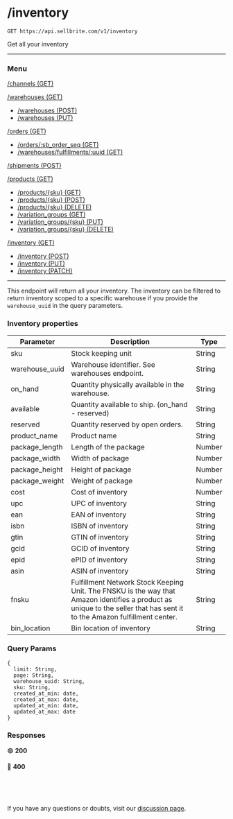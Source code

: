 # /inventory

```
GET https://api.sellbrite.com/v1/inventory
```

Get all your inventory

---

### Menu

[/channels (GET)](channels)

[/warehouses (GET)](warehouses)
  * [/warehouses (POST)](warehouses-post)
  * [/warehouses (PUT)](warehouses-put)

[/orders (GET)](orders)
  * [/orders/:sb_order_seq (GET)](orders-sb-order)
  * [/warehouses/fulfillments/:uuid (GET)](orders-fulfillments)

[/shipments (POST)](shipments)

[/products (GET)](products)
  * [/products/{sku} (GET)](products-sku-get)
  * [/products/{sku} (POST)](products-sku-post)
  * [/products/{sku} (DELETE)](products-sku-delete)
  * [/variation_groups (GET)](products-variation-groups)
  * [/variation_groups/{sku} (PUT)](products-variation-groups-put)
  * [/variation_groups/{sku} (DELETE)](products-variation-groups-delete)
  
[/inventory (GET)](inventory)
  * [/inventory (POST)](inventory-post)
  * [/inventory (PUT)](inventory-put)
  * [/inventory (PATCH)](inventory-patch)
  
---

This endpoint will return all your inventory. The inventory can be filtered to return inventory scoped to a specific warehouse if you provide the `warehouse_uuid` in the query parameters.

### Inventory properties

| Parameter                 | Description                           | Type   |
| ------------------------- | ------------------------------------- | ----   |
| sku                       | Stock keeping unit                    | String |
| warehouse_uuid            | Warehouse identifier. See warehouses endpoint. | String | 
| on_hand                   | Quantity physically available in the warehouse. | String |
| available                 | Quantity available to ship. (on_hand - reserved) | String |
| reserved                  | Quantity reserved by open orders.     | String | 
| product_name              | Product name                          | String | 
| package_length            | Length of the package                 | Number | 
| package_width             | Width of package                      | Number | 
| package_height            | Height of package                     | Number | 
| package_weight            | Weight of package                     | Number | 
| cost                      | Cost of inventory                     | Number | 
| upc                       | UPC of inventory                      | String | 
| ean                       | EAN of inventory                      | String | 
| isbn                      | ISBN of inventory                     | String | 
| gtin                      | GTIN of inventory                     | String | 
| gcid                      | GCID of inventory                     | String | 
| epid                      | ePID of inventory                     | String | 
| asin                      | ASIN of inventory                     | String | 
| fnsku | Fulfillment Network Stock Keeping Unit. The FNSKU is the way that Amazon identifies a product as unique to the seller that has sent it to the Amazon fulfillment center. | String | 
| bin_location              | Bin location of inventory             | String | 

### Query Params

```
{
  limit: String,
  page: String,
  warehouse_uuid: String,
  sku: String,
  created_at_min: date,
  created_at_max: date,
  updated_at_min: date,
  updated_at_max: date
}
```

### Responses

🟢 **200** 

🔴 **400** 

<br><br><br>

If you have any questions or doubts, visit our [discussion page](https://github.com/Sellbrite/Sellbrite-API/discussions).


